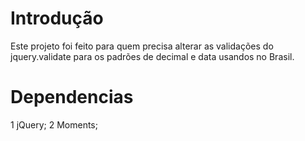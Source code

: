 # Introdução

Este projeto foi feito para quem precisa alterar as validações do jquery.validate para os padrões de decimal e data usandos no Brasil.

# Dependencias

1 jQuery;
2 Moments;
